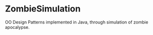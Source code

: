 # ZombieSimulation

OO Design Patterns implemented in Java, through simulation of zombie apocalypse.

